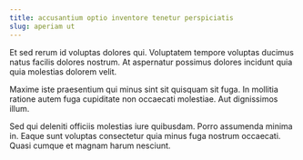 ```yaml
---
title: accusantium optio inventore tenetur perspiciatis
slug: aperiam ut
---
```


Et sed rerum id voluptas dolores qui. Voluptatem tempore voluptas ducimus natus facilis dolores nostrum. At aspernatur possimus dolores incidunt quia quia molestias dolorem velit.

Maxime iste praesentium qui minus sint sit quisquam sit fuga. In mollitia ratione autem fuga cupiditate non occaecati molestiae. Aut dignissimos illum.

Sed qui deleniti officiis molestias iure quibusdam. Porro assumenda minima in. Eaque sunt voluptas consectetur quia minus fuga nostrum occaecati. Quasi cumque et magnam harum nesciunt.
